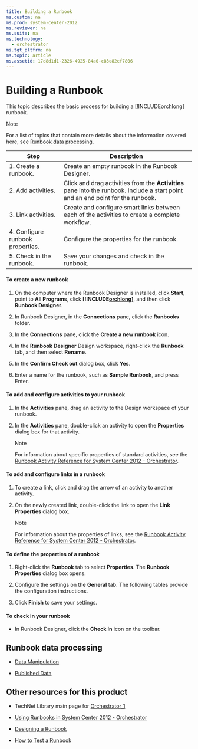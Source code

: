 ```yaml
---
title: Building a Runbook
ms.custom: na
ms.prod: system-center-2012
ms.reviewer: na
ms.suite: na
ms.technology: 
  - orchestrator
ms.tgt_pltfrm: na
ms.topic: article
ms.assetid: 17d8d1d1-2326-4925-84a0-c83e82cf7806
---
```

# Building a Runbook
This topic describes the basic process for building a [!INCLUDE[orchlong](Token/orchlong_md.md)] runbook.

> [!NOTE]
> For a list of topics that contain more details about the information covered here, see [Runbook data processing](Building-a-Runbook.md#BMK_Runbookdataprocessing).

|Step|Description|
|--------|---------------|
|1. Create a runbook.|Create an empty runbook in the Runbook Designer.|
|2. Add activities.|Click and drag activities from the **Activities** pane into the runbook. Include a start point and an end point for the runbook.|
|3. Link activities.|Create and configure smart links between each of the activities to create a complete workflow.|
|4. Configure runbook properties.|Configure the properties for the runbook.|
|5. Check in the runbook.|Save your changes and check in the runbook.|

#### To create a new runbook

1.  On the computer where the Runbook Designer is installed, click **Start**, point to **All Programs**, click **[!INCLUDE[orchlong](Token/orchlong_md.md)]**, and then click **Runbook Designer**.

2.  In Runbook Designer, in the **Connections** pane, click the **Runbooks** folder.

3.  In the **Connections** pane, click the **Create a new runbook** icon.

4.  In the **Runbook Designer** Design workspace, right\-click the **Runbook** tab, and then select **Rename**.

5.  In the **Confirm Check out** dialog box, click **Yes**.

6.  Enter a name for the runbook, such as **Sample Runbook**, and press Enter.

#### To add and configure activities to your runbook

1.  In the **Activities** pane, drag an activity to the Design workspace of your runbook.

2.  In the **Activities** pane, double\-click an activity to open the **Properties** dialog box for that activity.

    > [!NOTE]
    > For information about specific properties of standard activities, see the [Runbook Activity Reference for System Center 2012 - Orchestrator](Runbook-Activity-Reference-for-System-Center-2012---Orchestrator.md).

#### To add and configure links in a runbook

1.  To create a link, click and drag the arrow of an activity to another activity.

2.  On the newly created link, double\-click the link to open the **Link Properties** dialog box.

    > [!NOTE]
    > For information about the properties of links, see the [Runbook Activity Reference for System Center 2012 - Orchestrator](Runbook-Activity-Reference-for-System-Center-2012---Orchestrator.md).

#### To define the properties of a runbook

1.  Right\-click the **Runbook** tab to select **Properties**. The **Runbook Properties** dialog box opens.

2.  Configure the settings on the **General** tab. The following tables provide the configuration instructions.

3.  Click **Finish** to save your settings.

#### To check in your runbook

-   In Runbook Designer, click the **Check In** icon on the toolbar.

## <a name="BMK_Runbookdataprocessing"></a>Runbook data processing

-   [Data Manipulation](Data-Manipulation.md)

-   [Published Data](Published-Data.md)

## Other resources for this product

-   TechNet Library main page for [Orchestrator_1](Orchestrator_1.md)

-   [Using Runbooks in System Center 2012 - Orchestrator](Using-Runbooks-in-System-Center-2012---Orchestrator.md)

-   [Designing a Runbook](Designing-a-Runbook.md)

-   [How to Test a Runbook](How-to-Test-a-Runbook.md)


